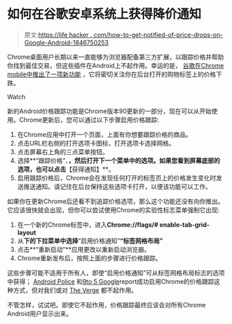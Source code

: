 # 如何在谷歌安卓系统上获得降价通知

> 原文:[https://life hacker . com/how-to-get-notified-of-price-drops-on-Google-Android-1846750253](https://lifehacker.com/how-to-get-notified-of-price-drops-on-google-android-1846750253)

Chrome桌面用户长期以来一直能够为浏览器配备第三方扩展，以跟踪价格并帮助你找到最佳交易，但这些插件在Android上不起作用。幸运的是， [谷歌在Chrome mobile中推出了一项新功能](https://www.smartdroid.de/chrome-preisnachlaesse-tabs-alarm/) ，它将密切关注你在后台打开的购物标签上的价格下跌。

Watch

新的Android价格跟踪功能是Chrome版本90更新的一部分，现在可以从开始使用。Chrome更新后，您可以通过以下步骤启用价格跟踪:

1.  在Chrome应用中打开一个页面，上面有你想要跟踪价格的商品。
2.  点击URL栏右侧的打开选项卡图标，打开选项卡选择网格。
3.  点击屏幕右上角的三点菜单按钮。
4.  选择**“跟踪价格”、**，然后打开下一个菜单中的选项。如果您看到屏幕底部的选项，也可以点击**【获得通知】**。
5.  启用跟踪价格后，Chrome会在发现任何打开的标签页上的价格发生变化时发送推送通知。请记住在后台保持这些选项卡打开，以便该功能可以工作。

如果你在更新Chrome后还看不到追踪价格选项，那么这个功能还没有向你推出。它应该很快就会出现，但你可以尝试使用Chrome的实验性标志菜单强制它出现:

1.  在一个新的Chrome标签中，进入**Chrome://flags/# enable-tab-grid-layout**
2.  从**下的下拉菜单中选择**“启用价格通知”**“标签网格布局”**
3.  点击**“重新启动”**应用更改以重新启动浏览器。
4.  Chrome重新发布后，按照上面的步骤进行价格跟踪。

这些步骤可能不适用于所有人，即使“启用价格通知”可从标签网格布局标志的选项中获得； [Android Police](https://www.androidpolice.com/2021/04/21/heres-how-to-enable-chromes-nifty-new-price-tracking-feature/) 和[9to 5 Google](https://9to5google.com/2021/04/21/chrome-price-tracking-android/)report成功启用Chrome的价格跟踪这种方式，但对我们或对 [The Verge](https://www.theverge.com/2021/4/23/22399007/google-chrome-android-price-tracker-drop-notification) 都不起作用。

不管怎样，试试吧。即使它不起作用，价格跟踪最终应该会对所有Chrome Android用户显示出来。